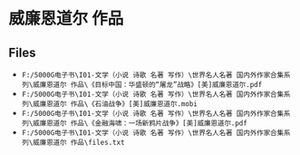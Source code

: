 # 威廉恩道尔 作品

## Files

- `F:/5000G电子书\I01-文学（小说 诗歌 名著 写作）\世界名人名著 国内外作家合集系列\威廉恩道尔 作品\《目标中国：华盛顿的“屠龙”战略》[美]威廉恩道尔.pdf`
- `F:/5000G电子书\I01-文学（小说 诗歌 名著 写作）\世界名人名著 国内外作家合集系列\威廉恩道尔 作品\《石油战争》[美]威廉恩道尔.mobi`
- `F:/5000G电子书\I01-文学（小说 诗歌 名著 写作）\世界名人名著 国内外作家合集系列\威廉恩道尔 作品\《金融海啸：一场新鸦片战争》[美]威廉恩道尔.pdf`
- `F:/5000G电子书\I01-文学（小说 诗歌 名著 写作）\世界名人名著 国内外作家合集系列\威廉恩道尔 作品\files.txt`
